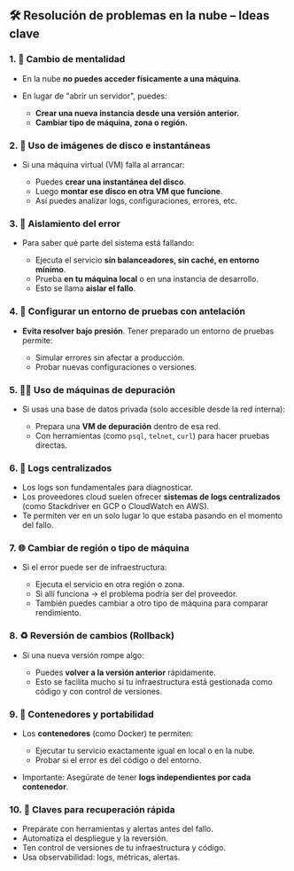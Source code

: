 
## 🛠️ Resolución de problemas en la nube – Ideas clave

### 1. 🧠 Cambio de mentalidad

* En la nube **no puedes acceder físicamente a una máquina**.
* En lugar de "abrir un servidor", puedes:

  * **Crear una nueva instancia desde una versión anterior.**
  * **Cambiar tipo de máquina, zona o región.**

### 2. 💾 Uso de imágenes de disco e instantáneas

* Si una máquina virtual (VM) falla al arrancar:

  * Puedes **crear una instantánea del disco**.
  * Luego **montar ese disco en otra VM que funcione**.
  * Así puedes analizar logs, configuraciones, errores, etc.

### 3. 🧪 Aislamiento del error

* Para saber qué parte del sistema está fallando:

  * Ejecuta el servicio **sin balanceadores, sin caché, en entorno mínimo**.
  * Prueba **en tu máquina local** o en una instancia de desarrollo.
  * Esto se llama **aislar el fallo**.

### 4. 🧪 Configurar un entorno de pruebas con antelación

* **Evita resolver bajo presión**. Tener preparado un entorno de pruebas permite:

  * Simular errores sin afectar a producción.
  * Probar nuevas configuraciones o versiones.

### 5. 🕵️‍♀️ Uso de máquinas de depuración

* Si usas una base de datos privada (solo accesible desde la red interna):

  * Prepara una **VM de depuración** dentro de esa red.
  * Con herramientas (como `psql`, `telnet`, `curl`) para hacer pruebas directas.

### 6. 📜 Logs centralizados

* Los logs son fundamentales para diagnosticar.
* Los proveedores cloud suelen ofrecer **sistemas de logs centralizados** (como Stackdriver en GCP o CloudWatch en AWS).
* Te permiten ver en un solo lugar lo que estaba pasando en el momento del fallo.

### 7. 🌐 Cambiar de región o tipo de máquina

* Si el error puede ser de infraestructura:

  * Ejecuta el servicio en otra región o zona.
  * Si allí funciona → el problema podría ser del proveedor.
  * También puedes cambiar a otro tipo de máquina para comparar rendimiento.

### 8. ♻️ Reversión de cambios (Rollback)

* Si una nueva versión rompe algo:

  * Puedes **volver a la versión anterior** rápidamente.
  * Esto se facilita mucho si tu infraestructura está gestionada como código y con control de versiones.

### 9. 🐳 Contenedores y portabilidad

* Los **contenedores** (como Docker) te permiten:

  * Ejecutar tu servicio exactamente igual en local o en la nube.
  * Probar si el error es del código o del entorno.
* Importante: Asegúrate de tener **logs independientes por cada contenedor**.


### 10. 🔁 Claves para recuperación rápida

* Prepárate con herramientas y alertas antes del fallo.
* Automatiza el despliegue y la reversión.
* Ten control de versiones de tu infraestructura y código.
* Usa observabilidad: logs, métricas, alertas.